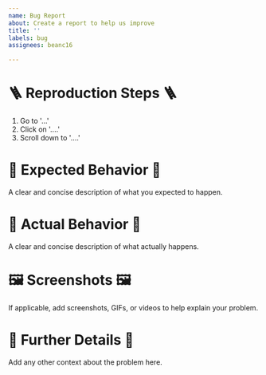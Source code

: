 ```yaml
---
name: Bug Report
about: Create a report to help us improve
title: ''
labels: bug
assignees: beanc16

---
```


# 🪜 Reproduction Steps 🪜
1. Go to '...'
2. Click on '....'
3. Scroll down to '....'

# 🤔 Expected Behavior 🤔
A clear and concise description of what you expected to happen.

# 🫠 Actual Behavior 🫠
A clear and concise description of what actually happens.

# 🖼️ Screenshots 🖼️
If applicable, add screenshots, GIFs, or videos to help explain your problem.

# 💬 Further Details 💬
Add any other context about the problem here.
